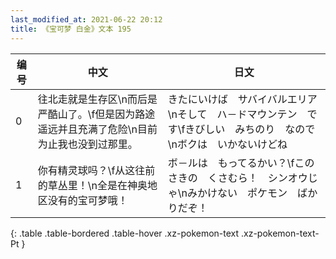 ```yaml
---
last_modified_at: 2021-06-22 20:12
title: 《宝可梦 白金》文本 195
---
```

| 编号 | 中文 | 日文 |
| ---- | ---- | ---- |
| 0 | 往北走就是生存区\n而后是严酷山了。\f但是因为路途遥远并且充满了危险\n目前为止我也没到过那里。 | きたにいけば　サバイバルエリア\nそして　ハ－ドマウンテン　です\fきびしい　みちのり　なので\nボクは　いかないけどね |
| 1 | 你有精灵球吗？\f从这往前的草丛里！\n全是在神奥地区没有的宝可梦哦！ | ボ－ルは　もってるかい？\fこのさきの　くさむら！　シンオウじゃ\nみかけない　ポケモン　ばかりだぞ！ |
{: .table .table-bordered .table-hover .xz-pokemon-text .xz-pokemon-text-Pt }
